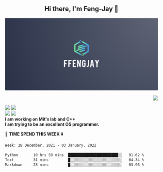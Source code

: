<h2 align="center"> Hi there, I'm Feng-Jay 👋 </h2>  

![](https://github.com/Feng-Jay/DataStruct/blob/master/Image/1.png)  

<img align="right" src="https://github-readme-stats.vercel.app/api?username=Feng-Jay&show_icons=true&icon_color=CE1D2D&text_color=718096&bg_color=ffffff&hide_title=true" />


&emsp;

![](https://visitor-badge.glitch.me/badge?page_id=Feng-Jay.readme)
![](https://img.shields.io/badge/Concentrate-Cpp-blue)  
![](https://img.shields.io/badge/Rust-primer-orange)
![](https://img.shields.io/badge/Target-OS-9cf)  
**I am working on Mit's lab and C++**  
**I am trying to be an excellent OS programmer.**  


📘 **TIME SPEND THIS WEEK ⬇️**
<!--START_SECTION:waka-->
```text
Week: 28 December, 2021 - 03 January, 2022

Python       10 hrs 59 mins  ███████████████████████░░   91.62 % 
Text         31 mins         █░░░░░░░░░░░░░░░░░░░░░░░░   04.34 % 
Markdown     28 mins         █░░░░░░░░░░░░░░░░░░░░░░░░   03.96 % 
```
<!--END_SECTION:waka-->
